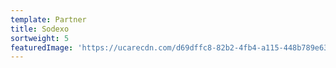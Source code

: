 ```yaml
---
template: Partner
title: Sodexo
sortweight: 5
featuredImage: 'https://ucarecdn.com/d69dffc8-82b2-4fb4-a115-448b789e6383/'
---
```


